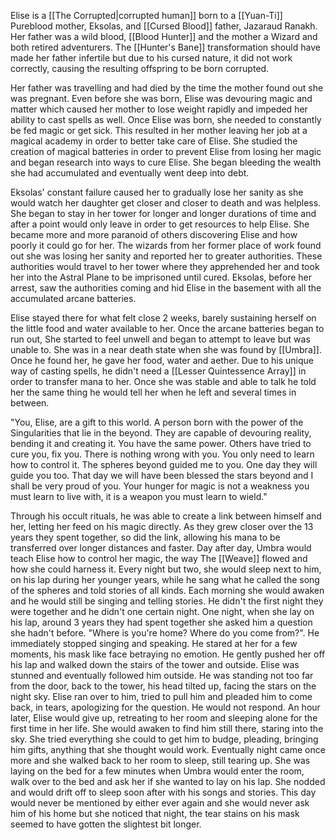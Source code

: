 Elise is a [[The Corrupted|corrupted human]] born to a [[Yuan-Ti]] Pureblood mother, Eksolas, and [[Cursed Blood]] father, Jazaraud Ranakh. Her father was a wild blood, [[Blood Hunter]] and the mother a Wizard and both retired adventurers. The [[Hunter's Bane]] transformation should have made her father infertile but due to his cursed nature, it did not work correctly, causing the resulting offspring to be born corrupted.

Her father was travelling and had died by the time the mother found out she was pregnant. Even before she was born, Elise was devouring magic and matter which caused her mother to lose weight rapidly and impeded her ability to cast spells as well. Once Elise was born, she needed to constantly be fed magic or get sick. This resulted in her mother leaving her job at a magical academy in order to better take care of Elise. She studied the creation of magical batteries in order to prevent Elise from losing her magic and began research into ways to cure Elise. She began bleeding the wealth she had accumulated and eventually went deep into debt. 

 Eksolas' constant failure caused her to gradually lose her sanity as she would watch her daughter get closer and closer to death and was helpless. She began to stay in her tower for longer and longer durations of time and after a point would only leave in order to get resources to help Elise. She became more and more paranoid of others discovering Elise and how poorly it could go for her. The wizards from her former place of work found out she was losing her sanity and reported her to greater authorities. These authorities would travel to her tower where they apprehended her and took her into the Astral Plane to be imprisoned until cured. Eksolas, before her arrest, saw the authorities coming and hid Elise in the basement with all the accumulated arcane batteries.

Elise stayed there for what felt close 2 weeks, barely sustaining herself on the little food and water available to her. Once the arcane batteries began to run out, She started to feel unwell and began to attempt to leave but was unable to. She was in a near death state when she was found by [[Umbra]]. Once he found her, he gave her food, water and aether. Due to his unique way of casting spells, he didn't need a [[Lesser Quintessence Array]] in order to transfer mana to her. Once she was stable and able to talk he told her the same thing he would tell her when he left and several times in between.

"You, Elise, are a gift to this world. A person born with the power of the Singularities that lie in the beyond. They are capable of devouring reality, bending it and creating it. You have the same power. Others have tried to cure you, fix you. There is nothing wrong with you. You only need to learn how to control it. The spheres beyond guided me to you. One day they will guide you too. That day we will have been blessed the stars beyond and I shall be very proud of you. Your hunger for magic is not a weakness you must learn to live with, it is a weapon you must learn to wield."

Through his occult rituals, he was able to create a link between himself and her, letting her feed on his magic directly. As they grew closer over the 13 years they spent together, so did the link, allowing his mana to be transferred over longer distances and faster. Day after day, Umbra would teach Elise how to control her magic, the way The [[Weave]] flowed and how she could harness it. Every night but two, she would sleep next to him, on his lap during her younger years, while he sang what he called the song of the spheres and told stories of all kinds. Each morning she would awaken and he would still be singing and telling stories. He didn't the first night they were together and he didn't one certain night. One night, when she lay on his lap, around 3 years they had spent together she asked him a question she hadn't before. "Where is you're home? Where do you come from?". He immediately stopped singing and speaking. He stared at her for a few moments, his mask like face betraying no emotion. He gently pushed her off his lap and walked down the stairs of the tower and outside. Elise was stunned and eventually followed him outside. He was standing not too far from the door, back to the tower, his head tilted up, facing the stars on the night sky. Elise ran over to him, tried to pull him and pleaded him to come back, in tears, apologizing for the question. He would not respond. An hour later, Elise would give up, retreating to her room and sleeping alone for the first time in her life. She would awaken to find him still there, staring into the sky. She tried everything she could to get him to budge, pleading, bringing him gifts, anything that she thought would work. Eventually night came once more and she walked back to her room to sleep, still tearing up. She was laying on the bed for a few minutes when Umbra would enter the room, walk over to the bed and ask her if she wanted to lay on his lap. She nodded and would drift off to sleep soon after with his songs and stories. This day would never be mentioned by either ever again and she would never ask him of his home but she noticed that night, the tear stains on his mask seemed to have gotten the slightest bit longer.

